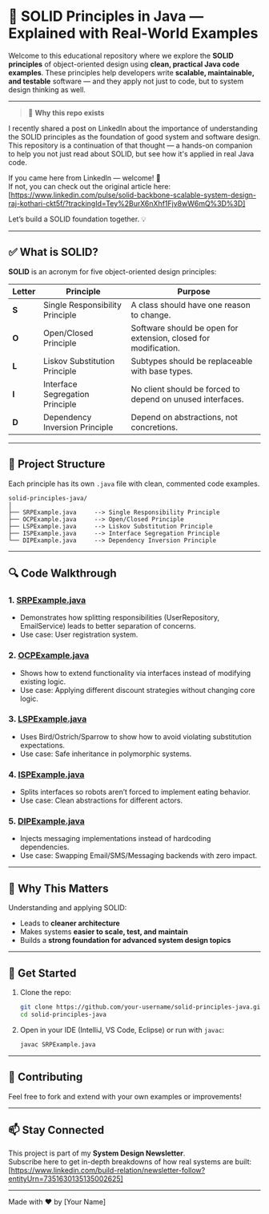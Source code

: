# 🧱 SOLID Principles in Java — Explained with Real-World Examples

Welcome to this educational repository where we explore the **SOLID principles** of object-oriented design using **clean, practical Java code examples**. These principles help developers write **scalable, maintainable, and testable** software — and they apply not just to code, but to system design thinking as well.

---

> 📢 **Why this repo exists**

I recently shared a post on LinkedIn about the importance of understanding the SOLID principles as the foundation of good system and software design. This repository is a continuation of that thought — a hands-on companion to help you not just read about SOLID, but see how it's applied in real Java code.

If you came here from LinkedIn — welcome! 👋  
If not, you can check out the original article here: [https://www.linkedin.com/pulse/solid-backbone-scalable-system-design-raj-kothari-ckt5f/?trackingId=Tey%2BurX6nXhf1Fjv8wW6mQ%3D%3D]

Let’s build a SOLID foundation together. 💡

---

## ✅ What is SOLID?

**SOLID** is an acronym for five object-oriented design principles:

| Letter | Principle                         | Purpose                                           |
|--------|----------------------------------|--------------------------------------------------|
| **S**  | Single Responsibility Principle  | A class should have one reason to change.        |
| **O**  | Open/Closed Principle            | Software should be open for extension, closed for modification. |
| **L**  | Liskov Substitution Principle    | Subtypes should be replaceable with base types.  |
| **I**  | Interface Segregation Principle  | No client should be forced to depend on unused interfaces. |
| **D**  | Dependency Inversion Principle   | Depend on abstractions, not concretions.         |

---

## 📂 Project Structure

Each principle has its own `.java` file with clean, commented code examples.

```
solid-principles-java/
│
├── SRPExample.java     --> Single Responsibility Principle
├── OCPExample.java     --> Open/Closed Principle
├── LSPExample.java     --> Liskov Substitution Principle
├── ISPExample.java     --> Interface Segregation Principle
└── DIPExample.java     --> Dependency Inversion Principle
```

---

## 🔍 Code Walkthrough

### 1. [SRPExample.java](./SRPExample.java)  
- Demonstrates how splitting responsibilities (UserRepository, EmailService) leads to better separation of concerns.
- Use case: User registration system.

### 2. [OCPExample.java](./OCPExample.java)  
- Shows how to extend functionality via interfaces instead of modifying existing logic.
- Use case: Applying different discount strategies without changing core logic.

### 3. [LSPExample.java](./LSPExample.java)  
- Uses Bird/Ostrich/Sparrow to show how to avoid violating substitution expectations.
- Use case: Safe inheritance in polymorphic systems.

### 4. [ISPExample.java](./ISPExample.java)  
- Splits interfaces so robots aren’t forced to implement eating behavior.
- Use case: Clean abstractions for different actors.

### 5. [DIPExample.java](./DIPExample.java)  
- Injects messaging implementations instead of hardcoding dependencies.
- Use case: Swapping Email/SMS/Messaging backends with zero impact.

---

## 🧠 Why This Matters

Understanding and applying SOLID:
- Leads to **cleaner architecture**
- Makes systems **easier to scale, test, and maintain**
- Builds a **strong foundation for advanced system design topics**

---

## 🚀 Get Started

1. Clone the repo:
   ```bash
   git clone https://github.com/your-username/solid-principles-java.git
   cd solid-principles-java
   ```

2. Open in your IDE (IntelliJ, VS Code, Eclipse) or run with `javac`:
   ```bash
   javac SRPExample.java
   ```

---

## 🙌 Contributing

Feel free to fork and extend with your own examples or improvements!

---

## 📫 Stay Connected

This project is part of my **System Design Newsletter**.  
Subscribe here to get in-depth breakdowns of how real systems are built: [https://www.linkedin.com/build-relation/newsletter-follow?entityUrn=7351630135135002625]

---

Made with ❤️ by [Your Name]
